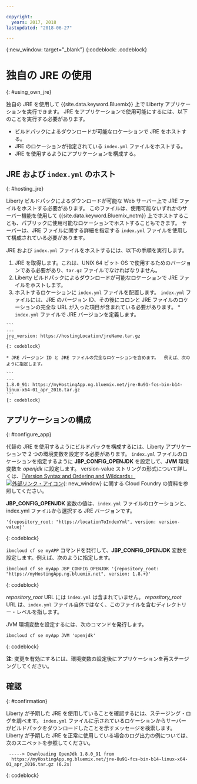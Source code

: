 ```yaml
---

copyright:
  years: 2017, 2018
lastupdated: "2018-06-27"

---
```


{:new_window: target="_blank"}
{:codeblock: .codeblock}

# 独自の JRE の使用
{: #using_own_jre}

独自の JRE を使用して {{site.data.keyword.Bluemix}} 上で Liberty アプリケーションを実行できます。 JRE をアプリケーションで使用可能にするには、以下のことを実行する必要があります。
* ビルドパックによるダウンロードが可能なロケーションで JRE をホストする。
* JRE のロケーションが指定されている `index.yml` ファイルをホストする。
* JRE を使用するようにアプリケーションを構成する。

## JRE および `index.yml` のホスト
{: #hosting_jre}

Liberty ビルドパックによるダウンロードが可能な Web サーバー上で JRE ファイルをホストする必要があります。 このファイルは、使用可能ないずれかのサーバー機能を使用して {{site.data.keyword.Bluemix_notm}} 上でホストすることも、パブリックに使用可能なロケーションでホストすることもできます。 サーバーは、JRE ファイルに関する詳細を指定する `index.yml` ファイルを使用して構成されている必要があります。

JRE および `index.yml` ファイルをホストするには、以下の手順を実行します。
  1. JRE を取得します。これは、UNIX 64 ビット OS で使用するためのバージョンである必要があり、`tar.gz` ファイルでなければなりません。
  2. Liberty ビルドパックによるダウンロードが可能なロケーションで JRE ファイルをホストします。
  3. ホストするロケーションに `index.yml` ファイルを配置します。 `index.yml` ファイルには、JRE のバージョン ID、その後にコロンと JRE ファイルのロケーションの完全な URL が入った項目が含まれている必要があります。
    * `index.yml` ファイルで JRE バージョンを定義します。

    ```
    ---
    jre_version: https://hostingLocation/jreName.tar.gz
    ```
    {: codeblock}

    * JRE バージョン ID と JRE ファイルの完全なロケーションを含めます。  例えば、次のように指定します。

    ```
    ---
    1.8.0_91: https://myHostingApp.ng.bluemix.net/jre-8u91-fcs-bin-b14-linux-x64-01_apr_2016.tar.gz
    ```
    {: codeblock}

## アプリケーションの構成
{: #configure_app}

代替の JRE を使用するようにビルドパックを構成するには、Liberty アプリケーションで 2 つの環境変数を設定する必要があります。 `index.yml` ファイルのロケーションを指定するように **JBP_CONFIG_OPENJDK** を設定して、**JVM** 環境変数を *openjdk* に設定します。 version-value ストリングの形式について詳しくは、[『Version Syntax and Ordering and Wildcards』![外部リンク・アイコン](../../icons/launch-glyph.svg "外部リンク・アイコン")](https://github.com/cloudfoundry/ibm-websphere-liberty-buildpack/blob/master/docs/util-repositories.md){: new_window} に関する Cloud Foundry の資料を参照してください。

**JBP_CONFIG_OPENJDK** 変数の値は、`index.yml` ファイルのロケーションと、index.yml ファイルから選択する JRE バージョンです。

```
'{repository_root: "https://locationToIndexYml", version: version-value}'
```
{: codeblock}

`ibmcloud cf se myAPP` コマンドを発行して、**JBP_CONFIG_OPENJDK** 変数を設定します。例えば、次のように指定します。
```
ibmcloud cf se myApp JBP_CONFIG_OPENJDK '{repository_root: "https://myHostingApp.ng.bluemix.net", version: 1.8.+}'
```
{: codeblock}

*repository_root* URL には `index.yml` は含まれていません。 *repository_root* URL は、`index.yml` ファイル自体ではなく、このファイルを含むディレクトリー・レベルを指します。

JVM 環境変数を設定するには、次のコマンドを発行します。
```
ibmcloud cf se myApp JVM 'openjdk'
```
{: codeblock}

**注**: 変更を有効にするには、環境変数の設定後にアプリケーションを再ステージングしてください。

## 確認
{: #confirmation}

Liberty が予期した JRE を使用していることを確認するには、ステージング・ログを調べます。 `index.yml` ファイルに示されているロケーションからサーバーがビルドパックをダウンロードしたことを示すメッセージを検索します。 Liberty が予期した JRE を正常に使用している場合のログ出力の例については、次のスニペットを参照してください。
```
 -----> Downloading OpenJdk 1.8.0_91 from
  https://myHostingApp.ng.bluemix.net/jre-8u91-fcs-bin-b14-linux-x64-01_apr_2016.tar.gz (6.2s)
```
{: codeblock}
